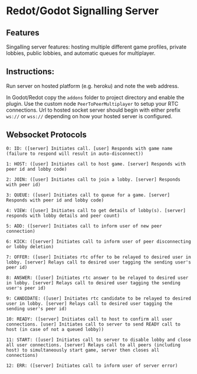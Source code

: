 # Redot/Godot Signalling Server

## Features

Singalling server features: hosting multiple different game profiles,
private lobbies, public lobbies, and automatic queues for multiplayer.

## Instructions:

Run server on hosted platform (e.g. heroku) and note the web address.

In Godot/Redot copy the `addons` folder to project directory and enable the plugin.
Use the custom node `PeerToPeerMultiplayer` to setup your RTC connections. Url to
hosted socket server should begin with either prefix `ws://` or `wss://` depending on how
your hosted server is configured.


## Websocket Protocols

```
0: ID: ([server] Initiates call. [user] Responds with game name (failure to respond will result in auto-disconnect))

1: HOST: ([user] Initiates call to host game. [server] Responds with peer id and lobby code)

2: JOIN: ([user] Initiates call to join a lobby. [server] Responds with peer id)

3: QUEUE: ([user] Initiates call to queue for a game. [server] Responds with peer id and lobby code)

4: VIEW: ([user] Initiates call to get details of lobby(s). [server] responds with lobby details and peer count)

5: ADD: ([server] Initiates call to inform user of new peer connection)

6: KICK: ([server] Initiates call to inform user of peer disconnecting or lobby deletion)

7: OFFER: ([user] Initiates rtc offer to be relayed to desired user in lobby. [server] Relays call to desired user tagging the sending user's peer id)

8: ANSWER: ([user] Initiates rtc answer to be relayed to desired user in lobby. [server] Relays call to desired user tagging the sending user's peer id)

9: CANDIDATE: ([user] Initiates rtc candidate to be relayed to desired user in lobby. [server] Relays call to desired user tagging the sending user's peer id)

10: READY: ([server] Initiates call to host to confirm all user connections. [user] Initiates call to server to send READY call to host (in case of not a queued lobby)) 

11: START: ([user] Initiates call to server to disable lobby and close all user connections. [server] Relays call to all peers (including host) to simultaneously start game, server then closes all connections)

12: ERR: ([server] Initiates call to inform user of server error)

```